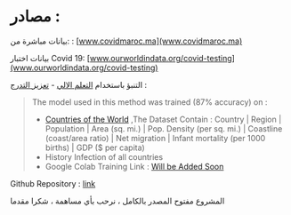 # مصادر :

بيانات مباشرة من: : [www.covidmaroc.ma](www.covidmaroc.ma)

بيانات اختبار Covid 19:  [www.ourworldindata.org/covid-testing](www.ourworldindata.org/covid-testing)

التنبؤ باستخدام  [التعلم الالي](https://ar.wikipedia.org/wiki/%D8%AA%D8%B9%D9%84%D9%85_%D8%A2%D9%84%D9%8A) - [تعزيز التدرج](https://en.wikipedia.org/wiki/Gradient_boosting) :

>
>The model used in this method was trained (87% accuracy) on :
> - [Countries of the World](https://www.kaggle.com/fernandol/countries-of-the-world) ,The Dataset Contain  : Country | Region | Population | Area (sq. mi.) | Pop. Density (per sq. mi.) | Coastline (coast/area ratio) | Net migration | Infant mortality (per 1000 births) | GDP ($ per capita)
> - History Infection of all countries
> - Google Colab Training Link : [Will be Added Soon]() 

Github Repository : [link](https://github.com/Med-ELOMARI/marocovid19-dashboard)

المشروع مفتوح المصدر بالكامل ، نرحب بأي مساهمة ، شكرا مقدما